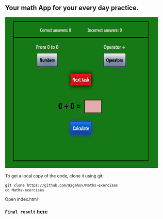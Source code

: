 ## Your math App for your every day practice.

<img src="img/Maths.PNG" width="800" height="500">

To get a local copy of the code, clone it using git:

```
git clone https://github.com/92gahov/Maths-exercises
cd Maths-exercises
```

Open index.html

### `Final result` <a href="https://maths-exercises.surge.sh/" target="_blank">here</a>
